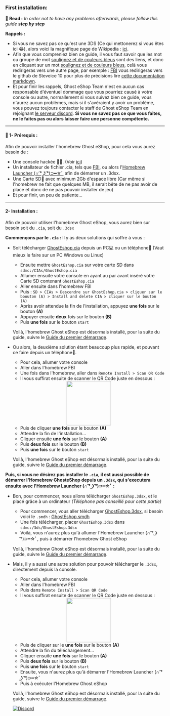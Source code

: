### __First installation:__


**📙 Read :**
*In order not to have any problems afterwards, please follow this guide **step by step***

**Rappels :**
* Si vous ne savez pas ce qu'est une 3DS (Ce qui mettonerez si vous êtes ici 😂), alors voici la magnifique page de Wikipedia : [ici](https://fr.wikipedia.org/wiki/Nintendo_3DS).
* Afin que vous compreniez bien ce guide, il vous faut savoir que les mot ou groupe de mot [soulignez et de couleurs bleus]() sont des liens, et donc en cliquant sur un mot [soulignez et de couleurs bleus](), celà vous redirigeras vers une autre page, par exemple : [FBI](https://github.com/Steveice10/FBI) vous redirigeras vers le github de Steveice 10 pour plus de précisions lire [cette documentation markdown](https://cours-web.ch/divers/markdown/).
* Et pour finir les rappels, Ghost eShop Team n'est en aucun cas responsable d'éventuel dommage que vous pourriez causé à votre console ou autre, normallement si vous suivez bien ce guide, vous n'aurez aucun problèmes, mais si il s'avéraient y avoir un problème, vous pouvez toujours contacter le staff de Ghost eShop Team en rejoignant [le serveur discord](https://discord.gg/ENFGnYrKMf).
**Si vous ne savez pas ce que vous faites, ne le faites pas ou alors laisser faire une personne compétente.**

___
#### 🏁 1- Prérequis :
Afin de pouvoir installer l'homebrew Ghost eShop, pour cela vous aurez besoin de :

* Une console hackée 🏴‍☠️. (Voir [ici](https://3ds.hacks.guide/))
* Un installateur de fichier .cia, tels que [FBI](https://github.com/Steveice10/FBI), ou alors l'[Homebrew Launcher (∩ ͡° ͜ʖ ͡°)⊃━☆ﾟ](https://github.com/fincs/new-hbmenu) afin de démarrer un .3dsx.
* Une Carte SD💾 avec minimum 2Gb d'espace libre (Car même si l'homebrew ne fait que quelques MB, il serait bête de ne pas avoir de place et donc de ne pas pouvoir installer de jeu)
* Et pour finir, un peu de patiente...

___
#### 2- Installation :

Afin de pouvoir utiliser l'homebrew Ghost eShop, vous aurez bien sur besoin soit du ```.cia```, soit du ```.3dsx```

**Commençons par le ```.cia``` :**
Il y as deux solutions qui soffre à vous :
* Soit télécharger [GhostEshop.cia](https://cdn.ghosteshop.com/Homebrew/GhostEshop.cia) depuis un PC💻 ou un téléphone📱 (Vaut mieux le faire sur un PC Windows ou Linux)

    * Ensuite mettre ```GhostEshop.cia``` sur votre carte SD dans ```sdmc:/CIAs/GhostEshop.cia```
    * Allumer ensuite votre console en ayant au par avant insèré votre Carte SD contenant ```GhostEshop.cia```
    * Aller ensuite dans l'homebrew FBI
    * Puis : ```SD > CIAs > Descendre sur GhostEshop.cia > cliquer sur le boouton (A) > Install and delete CIA > cliquer sur le bouton (A)```
    * Après avoir attendue la fin de l'installation, appuyez **une fois** sur le bouton **(A)**
    * Appuyer ensuite **deux** fois sur le bouton **(B)**
    * Puis **une fois** sur le bouton ```start```
    
    Voilà, l'homebrew Ghost eShop est désormais installé, pour la suite du guide, suivre le [Guide du premier démarrage](./start_guide-fr.md).

* Ou alors, la deuxième solution étant beaucoup plus rapide, et pouvant ce faire depuis un téléphone📱.

    * Pour cela, allumer votre console
    * Aller dans l'homebrew FBI
    * Une fois dans l'homebrew, aller dans ```Remote Install > Scan QR Code```
    * Il vous suffirat ensuite de scanner le QR Code juste en dessous : 
    <div align="center"><img src="https://cdn.ghosteshop.com/Homebrew/GhostEshop%20%28.cia%29.png" height="140px"></div>
    
    * Puis de cliquer **une fois** sur le bouton **(A)**
    * Attendre la fin de l'installation...
    * Cliquer ensuite **une fois** sur le bouton **(A)**
    * Puis **deux fois** sur le bouton **(B)**
    * Puis **une fois** sur le bouton ```start```

    Voilà, l'homebrew Ghost eShop est désormais installé, pour la suite du guide, suivre le [Guide du premier démarrage](./start_guide-fr.md).

**Puis, si vous ne désirez pas installer le ```.cia```, il est aussi possible de démarrer l'Homebrew GhosteShop depuis un ```.3dsx```, qui s'executera ensuite avec l'Homebrew Launcher (∩ ͡° ͜ʖ ͡°)⊃━☆ﾟ :**
* Bon, pour commencer, nous allons télécharger ```GhostEshop.3dsx```, et le placé grâce à un ordinateur *(Téléphone pas conseillé pour cette partie)*
    * Pour commencer, vous aller télécharger [GhostEshop.3dsx](https://cdn.ghosteshop.com/Homebrew/GhostEshop.3dsx), si besoin voici le ```.smdh``` : [GhostEshop.smdh](https://cdn.ghosteshop.com/Homebrew/GhostEshop.smdh)
    * Une fois télécharger, placer ```GhostEshop.3dsx``` dans ```sdmc:/3ds/GhostEshop.3dsx```
    * Voilà, vous n'aurez plus qu'à allumer l'Homebrew Launcher (∩ ͡° ͜ʖ ͡°)⊃━☆ﾟ, puis à démarrer l'homebrew Ghost eShop
    
    Voilà, l'homebrew Ghost eShop est désormais installé, pour la suite du guide, suivre le [Guide du premier démarrage](./start_guide-fr.md).

* Mais, il y a aussi une autre solution pour pouvoir télécharger le ```.3dsx```, directement depuis la console.
    * Pour cela, allumer votre console
    * Aller dans l'homebrew FBI
    * Puis dans ```Remote Install > Scan QR Code```
    * Il vous suffirat ensuite de scanner le QR Code juste en dessous :
    <div align="center"><img src="https://cdn.ghosteshop.com/Homebrew/GhostEshop%20%28.3dsx%29.png" height="140px"></div>

    * Puis de cliquer sur le **une fois** sur le bouton **(A)**
    * Attendre la fin du téléchargement...
    * Cliquer ensuite **une fois** sur le bouton **(A)**
    * Puis **deux fois** sur le bouton **(B)**
    * Puis **une fois** sur le bouton ```start```
    * Ensuite, vous n'aurez plus qu'à démarrer l'Homebrew Launcher (∩ ͡° ͜ʖ ͡°)⊃━☆ﾟ
    * Puis à exécuter l'Homebrew Ghost eShop

    Voilà, l'homebrew Ghost eShop est désormais installé, pour la suite du guide, suivre le [Guide du premier démarrage](./start_guide-fr.md).

    [![Discord](https://discordapp.com/api/guilds/633965704424718336/widget.png?style=banner3&time)](https://discord.gg/9Rqvh9F)